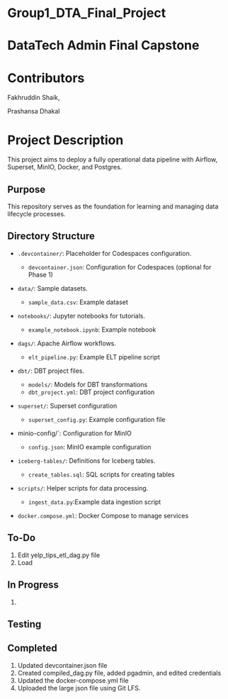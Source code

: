 # Group1_DTA_Final_Project

# DataTech Admin Final Capstone

# Contributors

Fakhruddin Shaik,

Prashansa Dhakal


# Project Description

This project aims to deploy a fully operational data pipeline with Airflow, Superset, MinIO, Docker, and Postgres.


## Purpose

This repository serves as the foundation for learning and managing data lifecycle processes.


 

## Directory Structure

- `.devcontainer/`: Placeholder for Codespaces configuration.
  - `devcontainer.json`: Configuration for Codespaces (optional for Phase 1)

- `data/`: Sample datasets.
  - `sample_data.csv`: Example dataset 

- `notebooks/`: Jupyter notebooks for tutorials.
  - `example_notebook.ipynb`: Example notebook 

- `dags/`: Apache Airflow workflows.
  - `elt_pipeline.py`: Example ELT pipeline script 

- `dbt/`: DBT project files.
  - `models/`: Models for DBT transformations
  - `dbt_project.yml`: DBT project configuration

- `superset/`: Superset configuration
  - `superset_config.py`: Example configuration file

- minio-config/`: Configuration for MinIO
  - `config.json`: MinIO example configuration

- `iceberg-tables/`: Definitions for Iceberg tables.
  - `create_tables.sql`: SQL scripts for creating tables

- `scripts/`: Helper scripts for data processing.
  - `ingest_data.py`:Example data ingestion script

- `docker.compose.yml`: Docker Compose to manage services 

## To-Do
1. Edit yelp_tips_etl_dag.py file
2. Load 

## In Progress
1.

## Testing

## Completed
1. Updated devcontainer.json file
2. Created compiled_dag.py file, added pgadmin, and edited credentials
3. Updated the docker-compose.yml file
4. Uploaded the large json file using Git LFS.
